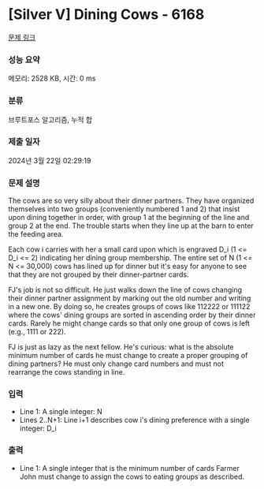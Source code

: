 # [Silver V] Dining Cows - 6168 

[문제 링크](https://www.acmicpc.net/problem/6168) 

### 성능 요약

메모리: 2528 KB, 시간: 0 ms

### 분류

브루트포스 알고리즘, 누적 합

### 제출 일자

2024년 3월 22일 02:29:19

### 문제 설명

<p>The cows are so very silly about their dinner partners. They have organized themselves into two groups (conveniently numbered 1 and 2) that insist upon dining together in order, with group 1 at the beginning of the line and group 2 at the end. The trouble starts when they line up at the barn to enter the feeding area.</p>

<p>Each cow i carries with her a small card upon which is engraved D_i (1 <= D_i <= 2) indicating her dining group membership. The entire set of N (1 <= N <= 30,000) cows has lined up for dinner but it's easy for anyone to see that they are not grouped by their dinner-partner cards.</p>

<p>FJ's job is not so difficult.  He just walks down the line of cows changing their dinner partner assignment by marking out the old number and writing in a new one. By doing so, he creates groups of cows like 112222 or 111122 where the cows' dining groups are sorted in ascending order by their dinner cards. Rarely he might change cards so that only one group of cows is left (e.g., 1111 or 222).</p>

<p>FJ is just as lazy as the next fellow. He's curious: what is the absolute minimum number of cards he must change to create a proper grouping of dining partners? He must only change card numbers and must not rearrange the cows standing in line.</p>

### 입력 

 <ul>
	<li>Line 1: A single integer: N</li>
	<li>Lines 2..N+1: Line i+1 describes cow i's dining preference with a single integer: D_i</li>
</ul>

<p> </p>

### 출력 

 <ul>
	<li>Line 1: A single integer that is the minimum number of cards Farmer John must change to assign the cows to eating groups as described.</li>
</ul>

<p> </p>

